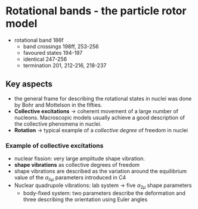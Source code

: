 # Rotational bands - the particle rotor model

- rotational band 186f
	- band crossings 198ff, 253-256
	- favoured states 194-197
	- identical 247-256
	- termination 201, 212-216, 218-237


## Key aspects

- the general frame for describing the rotational states in nuclei was done by Bohr and Mottelson in the fifties.
- **Collective excitations** -> coherent movement of a large number of nucleons. Macroscopic models usually achieve a good description of the collective phenomena in nuclei.
- **Rotation** -> typical example of a *collective degree* of freedom in nuclei

### Example of collective excitations

- nuclear fission: very large amplitude shape vibration.
- **shape vibrations** as collective degrees of freedom 
- shape vibrations are described as the variation around the equilibrium value of the $\alpha_{\lambda\mu}$ parameters introduced in C4
- Nuclear quadrupole vibrations: lab system -> five $\alpha_{2\mu}$ shape parameters
	- body-fixed system: two parameters describe the deformation and three describing the orientation using Euler angles